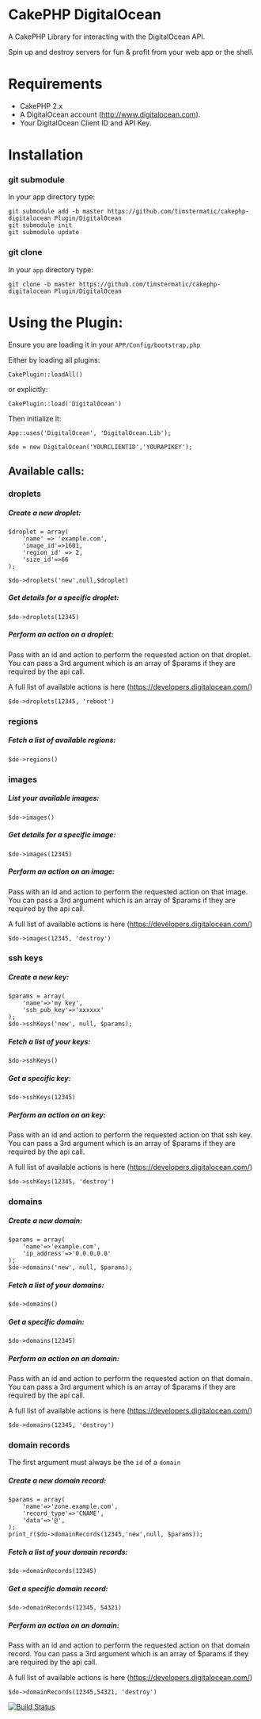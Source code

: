 CakePHP DigitalOcean
====================

A CakePHP Library for interacting with the DigitalOcean API.

Spin up and destroy servers for fun & profit from your web app or the shell.

# Requirements

* CakePHP 2.x
* A DigitalOcean account (http://www.digitalocean.com).
* Your DigitalOcean Client ID and API Key.

# Installation


### git submodule

In your app directory type:

```shell
git submodule add -b master https://github.com/timstermatic/cakephp-digitalocean Plugin/DigitalOcean
git submodule init
git submodule update
```

### git clone

In your `app` directory type:

```shell
git clone -b master https://github.com/timstermatic/cakephp-digitalocean Plugin/DigitalOcean
```

# Using the Plugin:

Ensure you are loading it in your `APP/Config/bootstrap,php`

Either by loading all plugins:

`CakePlugin::loadAll()`

or explicitly:

`CakePlugin::load('DigitalOcean')`

Then initialize it:

`App::uses('DigitalOcean', 'DigitalOcean.Lib');`

`$do = new DigitalOcean('YOURCLIENTID','YOURAPIKEY');`


## Available calls:

### droplets

##### Create a new droplet:

    $droplet = array(
        'name' => 'example.com',
        'image_id'=>1601,
        'region_id' => 2,
        'size_id'=>66
    );

    $do->droplets('new',null,$droplet)






##### Get details for a specific droplet:

`$do->droplets(12345)`

##### Perform an action on a droplet:

Pass with an id and action to perform the requested action on that droplet. You can pass a 3rd argument which is an array of $params if they are required by the api call.

A full list of available actions is here (https://developers.digitalocean.com/)

`$do->droplets(12345, 'reboot')`


### regions

##### Fetch a list of available regions:

`$do->regions()`

### images

##### List your available images:

`$do->images()`

##### Get details for a specific image:

`$do->images(12345)`

##### Perform an action on an image:

Pass with an id and action to perform the requested action on that image. You can pass a 3rd argument which is an array of $params if they are required by the api call.

A full list of available actions is here (https://developers.digitalocean.com/)

`$do->images(12345, 'destroy')`

### ssh keys

##### Create a new key:

    $params = array(
        'name'=>'my key',
        'ssh_pub_key'=>'xxxxxx'
    );  
    $do->sshKeys('new', null, $params);


##### Fetch a list of your keys:

`$do->sshKeys()`

##### Get a specific key:

`$do->sshKeys(12345)`

##### Perform an action on an key:

Pass with an id and action to perform the requested action on that ssh key. You can pass a 3rd argument which is an array of $params if they are required by the api call.

A full list of available actions is here (https://developers.digitalocean.com/)

`$do->sshKeys(12345, 'destroy')`

### domains

##### Create a new domain:

    $params = array(
        'name'=>'example.com',
        'ip_address'=>'0.0.0.0.0'
    );  
    $do->domains('new', null, $params);

##### Fetch a list of your domains:

`$do->domains()`

##### Get a specific domain:

`$do->domains(12345)`

##### Perform an action on an domain:

Pass with an id and action to perform the requested action on that domain. You can pass a 3rd argument which is an array of $params if they are required by the api call.

A full list of available actions is here (https://developers.digitalocean.com/)

`$do->domains(12345, 'destroy')`



### domain records

The first argument must always be the `id` of a `domain`

##### Create a new domain record:

    $params = array(
        'name'=>'zone.example.com',
        'record_type'=>'CNAME',
        'data'=>'@',
    );
    print_r($do->domainRecords(12345,'new',null, $params));
    
##### Fetch a list of your domain records:

`$do->domainRecords(12345)`

##### Get a specific domain record:

`$do->domainRecords(12345, 54321)`

##### Perform an action on an domain:

Pass with an id and action to perform the requested action on that domain record. You can pass a 3rd argument which is an array of $params if they are required by the api call.

A full list of available actions is here (https://developers.digitalocean.com/)

`$do->domainRecords(12345,54321, 'destroy')`
    



[![Build Status](https://travis-ci.org/timstermatic/cakephp-digitalocean.png?branch=master)](https://travis-ci.org/timstermatic/cakephp-digitalocean)








